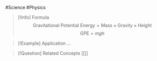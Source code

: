 #Science #Physics 

> [!Info] Formula
> $$\text{Gravitational Potential Energy} = \text{Mass} \times \text{Gravity} \times \text{Height}$$
> $$\text{GPE} = mgh$$

> [!Example] Application
> ...

> [!Question] Related Concepts
> [[]]
